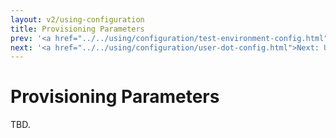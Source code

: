 ```yaml
---
layout: v2/using-configuration
title: Provisioning Parameters
prev: '<a href="../../using/configuration/test-environment-config.html">Prev: Test Environment Configuration</a>'
next: '<a href="../../using/configuration/user-dot-config.html">Next: User dot-Storyplayer Config</a>'
---
```

# Provisioning Parameters

TBD.